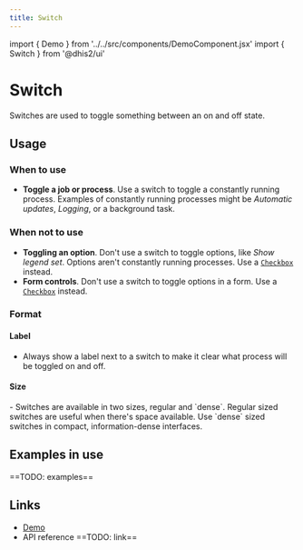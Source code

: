 ```yaml
---
title: Switch
---
```


import { Demo } from '../../src/components/DemoComponent.jsx'
import { Switch } from '@dhis2/ui'

# Switch

Switches are used to toggle something between an on and off state.

<Demo>
    <Switch label="Label"/>
    <Switch checked label="Label"/>
</Demo>

## Usage

### When to use

-   **Toggle a job or process**. Use a switch to toggle a constantly running process. Examples of constantly running processes might be _Automatic updates_, _Logging_, or a background task.

### When not to use

-   **Toggling an option**. Don't use a switch to toggle options, like _Show legend set_. Options aren't constantly running processes. Use a [`Checkbox`](checkbox.md) instead.
-   **Form controls**. Don't use a switch to toggle options in a form. Use a [`Checkbox`](checkbox.md) instead.

### Format

#### Label

-   Always show a label next to a switch to make it clear what process will be toggled on and off.

#### Size

<Demo>
    <Switch checked label="Regular sized switch"/>
    <Switch checked dense label="Dense sized switch"/>
</Demo>
- Switches are available in two sizes, regular and `dense`. Regular sized switches are useful when there's space available. Use `dense` sized switches in compact, information-dense interfaces.

## Examples in use

==TODO: examples==

## Links

-   [Demo](https://ui.dhis2.nu/demo/?path=/story/forms-switch-switch-field--default)
-   API reference ==TODO: link==
